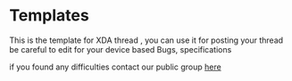 # Templates


This is the template for XDA thread , you can use it for posting your thread 
   be careful to edit for your device based Bugs, specifications
   
   
   
   
   
   if you found any difficulties contact our public group [here](https://t.me/CTOSP)
